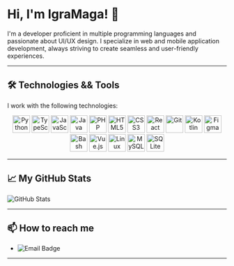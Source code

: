 # Hi, I'm IgraMaga! 👋

I'm a developer proficient in multiple programming languages and passionate about UI/UX design. I specialize in web and mobile application development, always striving to create seamless and user-friendly experiences.

---

## 🛠 Technologies && Tools

I work with the following technologies:

<p align="center">
  <img src="https://camo.githubusercontent.com/2f9cfb6b1590ebd2b5d04d9f45ed9f277528ccf7/687474703a2f2f696d672e636f6d2f696f732f3530302f3030303030302f706974686f6e2e706e67" alt="Python" width="40" height="40"/>
  <img src="https://camo.githubusercontent.com/f83953bc745742041c81d81812b28d9e6c3274f2/687474703a2f2f696d672e636f6d2f696f732f3530302f3030303030302f747970657363726970742e706e67" alt="TypeScript" width="40" height="40"/>
  <img src="https://camo.githubusercontent.com/6b98e2060ed635255551846e7775b593de9c8612/687474703a2f2f696d672e636f6d2f696f732f3530302f3030303030302f6a6176617363726970742e706e67" alt="JavaScript" width="40" height="40"/>
  <img src="https://camo.githubusercontent.com/4dff431cb74ff897f7468b8302136633445f94a0/687474703a2f2f696d672e636f6d2f696f732f3530302f3030303030302f6a6176612e706e67" alt="Java" width="40" height="40"/>
  <img src="https://camo.githubusercontent.com/1a957dbd900b5201de4b922cbcb0abf4c9b547f2/687474703a2f2f696d672e636f6d2f696f732f3530302f3030303030302f7068702e706e67" alt="PHP" width="40" height="40"/>
  <img src="https://camo.githubusercontent.com/0f0a3d9e8a5b35896187cd225da22de1c8509b9a/687474703a2f2f696d672e636f6d2f696f732f3530302f3030303030302f68746d6c2d352e706e67" alt="HTML5" width="40" height="40"/>
  <img src="https://camo.githubusercontent.com/9f72f877fb21f66c7cb9e84cb009c16c3a2431f2/687474703a2f2f696d672e636f6d2f696f732f3530302f3030303030302f637373332e706e67" alt="CSS3" width="40" height="40"/>
  <img src="https://camo.githubusercontent.com/c75c9e2ef77f5103c7cf877315ca7b18cba69d09/687474703a2f2f696d672e636f6d2f696f732f3530302f3030303030302f72656163742d6e61746976652e706e67" alt="React" width="40" height="40"/>
  <img src="https://camo.githubusercontent.com/365410f617c15c0f517e1c4de07b9b6c77393a78/687474703a2f2f696d672e636f6d2f696f732f3530302f3030303030302f6769742e706e67" alt="Git" width="40" height="40"/>
  <img src="https://camo.githubusercontent.com/7a5e963e92c740b8494cfcf0f4ad44f6c1be8c67/687474703a2f2f696d672e636f6d2f696f732f3530302f3030303030302f6b6f746c696e2e706e67" alt="Kotlin" width="40" height="40"/>
  <img src="https://camo.githubusercontent.com/f33b8a79f7418a9f82c9b97e7c7845d1c3a7cc6b/687474703a2f2f696d672e636f6d2f696f732f3530302f3030303030302f6669676d612e706e67" alt="Figma" width="40" height="40"/>
  <img src="https://camo.githubusercontent.com/3e6d58e231f3d93a7ab01b679fb7fcff21934891/687474703a2f2f696d672e636f6d2f696f732f3530302f3030303030302f626173682e706e67" alt="Bash" width="40" height="40"/>
  <img src="https://camo.githubusercontent.com/c7c99c0109f2ed0a3ff2d6ad498cd12d16b0f740/687474703a2f2f696d672e636f6d2f696f732f3530302f3030303030302f7665652e6a732e706e67" alt="Vue.js" width="40" height="40"/>
  <img src="https://camo.githubusercontent.com/78f0175a84e8322b53d6ac1d0c2c22f3c9f2142c/687474703a2f2f696d672e636f6d2f696f732f3530302f3030303030302f6c696e75782e706e67" alt="Linux" width="40" height="40"/>
  <img src="https://camo.githubusercontent.com/1605a3a824af8b506801b7d0d3e7d06a25ac3bc7/687474703a2f2f696d672e636f6d2f696f732f3530302f3030303030302f6d7973716c6974652e706e67" alt="MySQL" width="40" height="40"/>
  <img src="https://camo.githubusercontent.com/d86f7a1d379d8c8ea8b8b80b674441a50f226d85/687474703a2f2f696d672e636f6d2f696f732f3530302f3030303030302f73716c6974652e706e67" alt="SQLite" width="40" height="40"/>
</p>

---

## 📈 My GitHub Stats

![GitHub Stats](https://github-readme-stats.vercel.app/api?username=your-username&show_icons=true&count_private=true&hide=prs&theme=radical)

---

## 📫 How to reach me

- ![Email Badge](https://img.shields.io/badge/Email-admin%40igramagadev.ru-blue)

---
